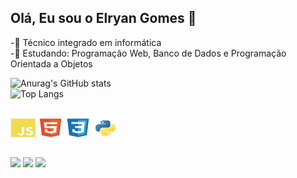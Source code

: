 ## Olá, Eu sou o Elryan Gomes 👋

<!--
**ElryanGomes/ElryanGomes** is a ✨ _special_ ✨ repository because its `README.md` (this file) appears on your GitHub profile.

Here are some ideas to get you started:

- 🔭 I’m currently working on ...
-  Estudando: Javascript🌱
- 👯 I’m looking to collaborate on ...
- 🤔 I’m looking for help with ...
- 💬 Ask me about ...
- 📫 How to reach me: ...
- 😄 Pronouns: ...
- ⚡ Fun fact: ...
-->
 -🔭 Técnico integrado em informática <br>
 -🌱 Estudando: Programação Web, Banco de Dados e Programação Orientada a Objetos

 ![Anurag's GitHub stats](https://github-readme-stats.vercel.app/api?username=elryangomes&show_icons=true&theme=codeSTACKr&text_bold=false)                                        
 ![Top Langs](https://github-readme-stats.vercel.app/api/top-langs/?username=elryangomes&hide_progress=false&theme=codeSTACKr)


 <div style="display: inline_block"><br>
  <img style="align: center" alt="Elryan-Js" height="30" width="40" src="https://raw.githubusercontent.com/devicons/devicon/master/icons/javascript/javascript-plain.svg">
<!--   <img align="center" alt="Elryan-Ts" height="30" width="40" src="https://raw.githubusercontent.com/devicons/devicon/master/icons/typescript/typescript-plain.svg">
  <img align="center" alt="Elryan-React" height="30" width="40" src="https://raw.githubusercontent.com/devicons/devicon/master/icons/react/react-original.svg"> -->
  <img style="align: center" alt="Elryan-HTML" height="30" width="40" src="https://raw.githubusercontent.com/devicons/devicon/master/icons/html5/html5-original.svg">
  <img style="align: center" alt=""Elryan-CSS" height="30" width="40" src="https://raw.githubusercontent.com/devicons/devicon/master/icons/css3/css3-original.svg">
  <img style="align: center" alt=""Elryan-Python" height="30" width="40" src="https://raw.githubusercontent.com/devicons/devicon/master/icons/python/python-original.svg">
<!--   <img align="center" alt=""Elryan-Csharp" height="30" width="40" src="https://raw.githubusercontent.com/devicons/devicon/master/icons/csharp/csharp-original.svg">-->
</div> 
  
  ##


 <div style="display: inline_block"> 
  <a style="align: center" href="https://instagram.com/elryan_gomez" target="_blank"><img src="https://img.shields.io/badge/-Instagram-%23E4405F?style=for-the-badge&logo=instagram&logoColor=white" target="_blank"></a>
  <a style="align: center" href = "mailto:elryangomes@gmail.com"><img src="https://img.shields.io/badge/-Gmail-%23333?style=for-the-badge&logo=gmail&logoColor=white" target="_blank"></a>
  <a style="align: center" href="https://www.linkedin.com/in/elryan-gomes" target="_blank"><img src="https://img.shields.io/badge/-LinkedIn-%230077B5?style=for-the-badge&logo=linkedin&logoColor=white" target="_blank"></a> 
  
</div>

